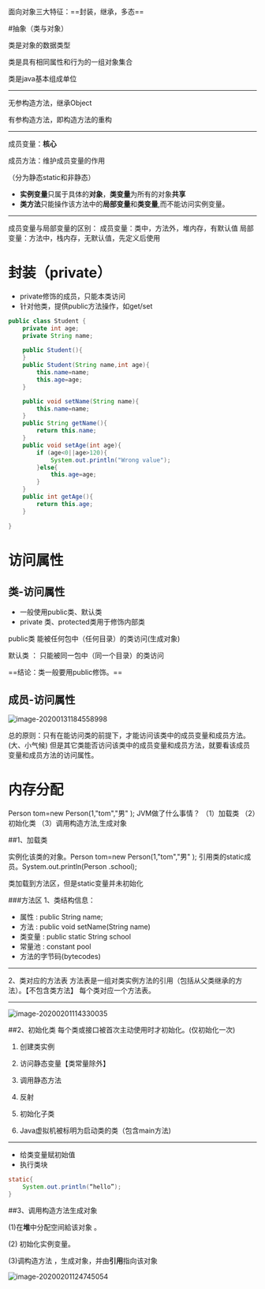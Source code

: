 面向对象三大特征：==封装，继承，多态==

#抽象（类与对象）

类是对象的数据类型

类是具有相同属性和行为的一组对象集合

类是java基本组成单位

-----------------

无参构造方法，继承Object

有参构造方法，即构造方法的重构

-----------------

成员变量：**核心**

成员方法：维护成员变量的作用

（分为静态static和非静态）

- **实例变量**只属于具体的**对象**，**类变量**为所有的对象**共享** 
- **类方法**只能操作该方法中的**局部变量**和**类变量**,而不能访问实例变量。　
---------------

成员变量与局部变量的区别：
成员变量：类中，方法外，堆内存，有默认值
局部变量：方法中，栈内存，无默认值，先定义后使用

# 封装（private）

- private修饰的成员，只能本类访问
- 针对他类，提供public方法操作，如get/set

```java
public class Student {
    private int age;
    private String name;
    
    public Student(){
    }
    public Student(String name,int age){
        this.name=name;
        this.age=age;
    }

    public void setName(String name){
        this.name=name;
    }
    public String getName(){
        return this.name;
    }
	public void setAge(int age){
        if (age<0||age>120){
            System.out.println("Wrong value");
        }else{
            this.age=age;
        }
    }
    public int getAge(){
        return this.age;
    }
    
}
```

# 访问属性

## 类-访问属性

- 一般使用public类、默认类
- private 类、protected类用于修饰内部类

public类
能被任何包中（任何目录）的类访问(生成对象)

默认类 ：
只能被同一包中（同一个目录）的类访问

==结论：类一般要用public修饰。==
## 成员-访问属性

![image-20200131184558998](C:\Users\Hery\Desktop\GitHub\java\image\image-20200131184558998.png)



总的原则：只有在能访问类的前提下，才能访问该类中的成员变量和成员方法。(大、小气候)
但是其它类能否访问该类中的成员变量和成员方法，就要看该成员变量和成员方法的访问属性。

# 内存分配

Person tom=new Person(1,"tom","男" );
JVM做了什么事情？
  （1）加载类
  （2）初始化类
  （3）调用构造方法,生成对象

##1、加载类

  实例化该类的对象。Person tom=new Person(1,"tom","男" );
  引用类的static成员。System.out.println(Person .school); 

类加载到方法区，但是static变量并未初始化

###方法区
1、类结构信息：
- 属性 :      public String name;
- 方法 :      public void setName(String name)
- 类变量  :  public static String school
- 常量池  :  constant pool 
- 方法的字节码(bytecodes) 

-------------------
2、类对应的方法表
方法表是一组对类实例方法的引用（包括从父类继承的方法）。【不包含类方法】
每个类对应一个方法表。 

-------------------
![image-20200201114330035](C:\Users\Hery\Desktop\GitHub\java\image\image-20200201114330035.png)

##2、初始化类
每个类或接口被首次主动使用时才初始化。(仅初始化一次)
1. 创建类实例

2. 访问静态变量【类常量除外】

3. 调用静态方法

4. 反射

5. 初始化子类

6. Java虚拟机被标明为启动类的类（包含main方法) 

----------

- 给类变量赋初始值
- 执行类块
```java
static{
    System.out.println(“hello”);
}
```

##3、调用构造方法生成对象

(1)在**堆**中分配空间給该对象 。

(2) 初始化实例变量。

(3)调构造方法 ，生成对象，并由**引用**指向该对象

![image-20200201124745054](C:\Users\Hery\Desktop\GitHub\java\image\image-20200201124745054.png)